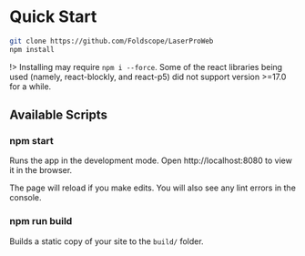 # Quick Start

```bash
git clone https://github.com/Foldscope/LaserProWeb
npm install
```

<div class="info">

!> Installing may require `npm i --force`. Some of the react libraries being used (namely, react-blockly, and react-p5) did not support version >=17.0 for a while.

</div>

## Available Scripts

### npm start

Runs the app in the development mode.
Open http://localhost:8080 to view it in the browser.

The page will reload if you make edits.
You will also see any lint errors in the console.

### npm run build

Builds a static copy of your site to the `build/` folder.
